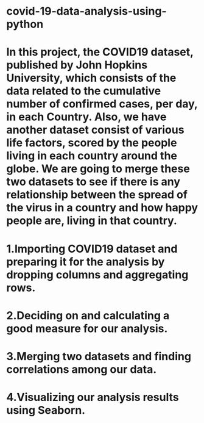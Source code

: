 # covid-19-data-analysis-using-python

# In this project, the COVID19 dataset, published by John Hopkins University, which consists of the data related to the cumulative number of confirmed cases, per day, in each Country. Also, we have another dataset consist of various life factors, scored by the people living in each country around the globe.  We are going to merge these two datasets to see if there is any relationship between the spread of the virus in a country and how happy people are, living in that country.

# 1.Importing COVID19 dataset and preparing it for the analysis by dropping columns and aggregating rows.

# 2.Deciding on and calculating a good measure for our analysis.

# 3.Merging two datasets and finding correlations among our data.

# 4.Visualizing our analysis results using Seaborn.
